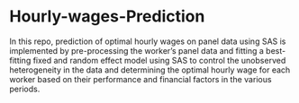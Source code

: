 # Hourly-wages-Prediction

In this repo, prediction of optimal hourly wages on panel data using SAS is implemented by pre-processing the worker’s panel data and fitting a best-fitting fixed and random effect model using SAS to control
the unobserved heterogeneity in the data and determining the optimal hourly wage for each worker based on their performance and financial factors in the various periods.
